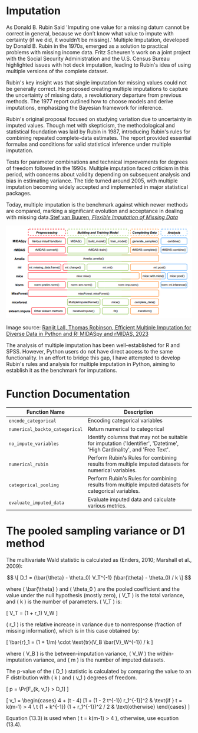 # Imputation
As Donald B. Rubin Said 'Imputing one value for a missing datum cannot be correct in general, because we don’t know what value to impute with certainty (if we did, it wouldn’t be missing).'
Multiple Imputation, developed by Donald B. Rubin in the 1970s, emerged as a solution to practical problems with missing income data. Fritz Scheuren's work on a joint project with the Social Security Administration and the U.S. Census Bureau highlighted issues with hot deck imputation, leading to Rubin's idea of using multiple versions of the complete dataset.

Rubin's key insight was that single imputation for missing values could not be generally correct. He proposed creating multiple imputations to capture the uncertainty of missing data, a revolutionary departure from previous methods. The 1977 report outlined how to choose models and derive imputations, emphasizing the Bayesian framework for inference.

Rubin's original proposal focused on studying variation due to uncertainty in imputed values. Though met with skepticism, the methodological and statistical foundation was laid by Rubin in 1987, introducing Rubin's rules for combining repeated complete-data estimates. The report provided essential formulas and conditions for valid statistical inference under multiple imputation.

Tests for parameter combinations and technical improvements for degrees of freedom followed in the 1990s. Multiple imputation faced criticism in this period, with concerns about validity depending on subsequent analysis and bias in estimating variance. The tide turned around 2005, with multiple imputation becoming widely accepted and implemented in major statistical packages.

Today, multiple imputation is the benchmark against which newer methods are compared, marking a significant evolution and acceptance in dealing with missing data.[Stef van Buuren, *Flexible Imputation of Missing Data*](https://stefvanbuuren.name/fimd/)

![Alt Text](./img.png)

Image source: [Ranjit Lall, Thomas Robinson, Efficient Multiple Imputation for Diverse Data in Python and R: MIDASpy and rMIDAS, 2023](https://www.jstatsoft.org/article/view/v107i09)

The analysis of multiple imputation has been well-established for R and SPSS. However, Python users do not have direct access to the same functionality. In an effort to bridge this gap, I have attempted to develop Rubin's rules and analysis for multiple imputation in Python, aiming to establish it as the benchmark for imputations.

# Function Documentation

| Function Name                           | Description                               |
|-----------------------------------------|-------------------------------------------|
| `encode_categorical`                    | Encoding categorical variables     |
| `numerical_backto_categorical`          | Return numerical to categorical              |
| `no_impute_variables`                          | Identify columns that may not be suitable for imputation ('Identifier', 'Datetime', 'High Cardinality', and 'Free Text'.|
| `numerical_rubin`          | Perform Rubin's Rules for combining results from multiple imputed datasets for numerical variables.              |
| `categorical_pooling`                          | Perform Rubin's Rules for combining results from multiple imputed datasets for categorical variables. |
| `evaluate_imputed_data`                          |  Evaluate imputed data and calculate various metrics.|

# The pooled sampling variance or D1 method


The multivariate Wald statistic is calculated as (Enders, 2010; Marshall et al., 2009):

$$ \[ D_1 = (\bar{\theta} - \theta_0) V_T^{-1} (\bar{\theta} - \theta_0) / k \] $$

where \( \bar{\theta} \) and \( \theta_0 \) are the pooled coefficient and the value under the null hypothesis (mostly zero), \( V_T \) is the total variance, and \( k \) is the number of parameters. \( V_T \) is:

\[ V_T = (1 + r_1) V_W \]

\( r_1 \) is the relative increase in variance due to nonresponse (fraction of missing information), which is in this case obtained by:

\[ \bar{r}_1 = (1 + 1/m) \cdot \text{tr}(V_B \bar{V}_W^{-1}) / k \]

where \( V_B \) is the between-imputation variance, \( V_W \) the within-imputation variance, and \( m \) is the number of imputed datasets.

The p-value of the \( D_1 \) statistic is calculated by comparing the value to an F distribution with \( k \) and \( v_1 \) degrees of freedom.

\[ p = \Pr[F_{k, v_1} > D_1] \]

\[ v_1 = 
\begin{cases} 
4 + (t - 4) [1 + (1 - 2 t^{-1}) r_1^{-1}]^2 & \text{if } t = k(m-1) > 4 \\
t (1 + k^{-1}) (1 + r_1^{-1})^2 / 2 & \text{otherwise}
\end{cases}
\]

Equation (13.3) is used when \( t = k(m-1) > 4 \), otherwise, use equation (13.4).

